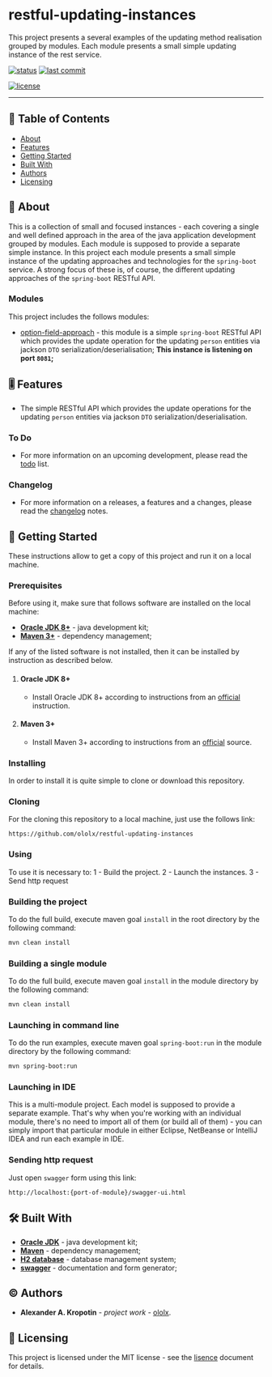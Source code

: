 # restful-updating-instances

This project presents a several examples of the updating method realisation grouped by modules. Each module presents a small simple updating instance of the rest service.

[![status](https://img.shields.io/badge/status-active-active?style=flat-square)](BADGES_GUIDE.md#status) [![last commit](https://img.shields.io/badge/last_commit-June_29,_2020-informational?style=flat-square)](BADGES_GUIDE.md#commit-date)

[![license](https://img.shields.io/badge/license-MIT-informational?style=flat-square)](LICENSE)

---

## 📇 Table of Contents

- [About](#about)
- [Features](#feature)
- [Getting Started](#getting-started)
- [Built With](#built-with)
- [Authors](#authors)
- [Licensing](#licensing)

##  📖 About

This is a collection of small and focused instances - each covering a single and well defined approach in the area of the java application development grouped by modules. Each module is supposed to provide a separate simple instance. 
In this project each module presents a small simple instance of the updating approaches and technologies for the `spring-boot` service.
A strong focus of these is, of course, the different updating approaches of the `spring-boot` RESTful API.

### Modules

This project includes the follows modules:

- [option-field-approach](option-field-approach/README.md) - this module is a simple `spring-boot` RESTful API which provides the update operation for the updating `person` entities via jackson `DTO` serialization/deserialisation; **This instance  is listening on port `8081`;**

## 🎚 Features

- The simple RESTful API which provides the update operations for the updating `person` entities via jackson `DTO` serialization/deserialisation.

### To Do

- For more information on an upcoming development, please read the [todo](TODO.md) list.

### Changelog

- For more information on a releases, a features and a changes, please read the [changelog](CHANGELOG.md) notes.

## 🚦 Getting Started

These instructions allow to get a copy of this project and run it on a local machine. 

### Prerequisites

Before using it, make sure that follows software are installed on the local machine:

- **[Oracle JDK 8+](https://www.oracle.com/java/technologies/javase-downloads.html)** -  java development kit;
- **[Maven 3+](https://maven.apache.org/)** - dependency management;

If any of the listed software is not installed, then it can be installed by instruction as described below.

1. #### Oracle JDK 8+

   - Install Oracle JDK 8+ according to instructions from an [official](https://www.oracle.com/java/technologies/javase-downloads.html) instruction.

2. #### Maven 3+

   - Install Maven 3+ according to instructions from an [official](https://maven.apache.org/) source.


### Installing

In order to install it is quite simple to clone or download this repository.

### Cloning

For the cloning this repository to a local machine, just use the follows link:

```http
https://github.com/ololx/restful-updating-instances
```

### Using

To use it is necessary to:
1 - Build the project.
2 - Launch the instances.
3 - Send http request

### Building the project

To do the full build, execute maven goal `install` in the root directory by the following command:

```bash
mvn clean install
```

### Building a single module

To do the full build, execute maven goal `install` in the module directory by the following command:

```bash
mvn clean install
```

### Launching in command line

To do the run examples, execute maven goal `spring-boot:run` in the module directory by the following command:

```bash
mvn spring-boot:run
```

### Launching in IDE

This is a multi-module project. Each model is supposed to provide a separate example. 
That's why when  you're working with an individual module, there's no need to import all of them (or build all of them) - you can simply import that particular module in either Eclipse, NetBeanse or IntelliJ IDEA and run each example  in IDE.

### Sending http request

Just open `swagger` form using this link:

```http
http://localhost:{port-of-module}/swagger-ui.html
```

## 🛠 Built With

- **[Oracle JDK](https://www.oracle.com/java/technologies/javase-downloads.html)** -  java development kit;
- **[Maven](https://maven.apache.org/)** - dependency management;
- **[H2 database](https://github.com/h2database/h2database)** - database management system;
- **[swagger](https://swagger.io/tools/swagger-ui/)** - documentation and form generator;

## ©️ Authors

* **Alexander A. Kropotin** - *project work* - [ololx](https://github.com/ololx).

## 🔏 Licensing

This project is licensed under the MIT license - see the [lisence](LICENSE) document for details.
